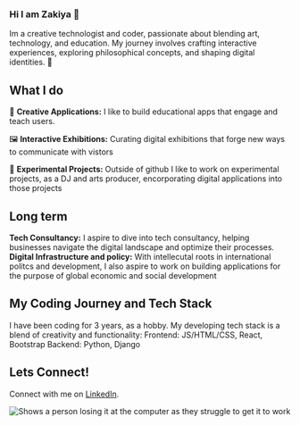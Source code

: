 ### Hi I am Zakiya 👋

Im a creative technologist and coder, passionate about blending art, technology, and education. My journey involves crafting interactive experiences, exploring philosophical concepts, and shaping digital identities. 🌟

## What I do
🎨 **Creative Applications:** I like to build  educational apps that engage and teach users.

🖼️ **Interactive Exhibitions:** Curating digital exhibitions that forge new ways to communicate with vistors

🌌 **Experimental Projects:** Outside of github I like to work on experimental projects, as a DJ and arts producer, encorporating digital applications into those projects

## Long term

**Tech Consultancy:** I aspire to dive into tech consultancy, helping businesses navigate the digital landscape and optimize their processes.
**Digital Infrastructure and policy:** With intellecutal roots in international politcs and development, I also aspire to work on building applications for the purpose of global economic and social development

## My Coding Journey and Tech Stack

I have been coding for 3 years, as a hobby.
My developing tech stack is a blend of creativity and functionality:
Frontend: JS/HTML/CSS, React, Bootstrap
Backend: Python, Django

## Lets Connect! 
Connect with me on [LinkedIn](https://www.linkedin.com/in/zakiya-whyles-3591811b2/).

<div align="center">
    <p>
        <img src= "https://media4.giphy.com/media/v1.Y2lkPTc5MGI3NjExb2dtOGd3cjR6MnJ3dGNpbzhzZjFsMWFuejM3cHkwOTFuM2psZ3U1YSZlcD12MV9pbnRlcm5hbF9naWZfYnlfaWQmY3Q9Zw/Rkis28kMJd1aE/giphy.gif"  alt="Shows a person losing it at the computer as they struggle to get it to work" />
    </p>
</div>



<!--
**pastorZakaia/pastorZakaia** is a ✨ _special_ ✨ repository because its `README.md` (this file) appears on your GitHub profile.

Here are some ideas to get you started:

- 🔭 I’m currently working on ...
- 🌱 I’m currently learning ...
- 👯 I’m looking to collaborate on ...
- 🤔 I’m looking for help with ...
- 💬 Ask me about ...
- 📫 How to reach me: ...
- 😄 Pronouns: They/Them...
- ⚡ Fun fact: ...
-->
